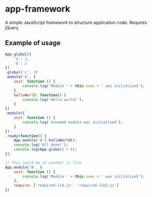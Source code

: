 app-framework
=============

A simple JavaScript framework to structure application code.
Requires jQuery

Example of usage
----------------

```javascript
App.global({
	'a': 1,
	'b': 2
})
.global('c', 3)
.module('A', {
	init: function () {
		console.log('Module ' + this.name + ' was initialized');
	},
	helloWorld: function() {
		console.log('Hello world!');
	}
})
.module({
	init: function () {
		console.log('Unnamed module was initialized');
	}
})
.ready(function() {
	App.module('A').helloWorld();
	console.log('All done!');
	console.log(App.global('c'));
});

// This could be in another js file
App.module('B', {
	init: function () {
		console.log('Module ' + this.name + ' was initialized');
	},
	require: ['required-lib.js', 'required-lib2.js']
})
```
